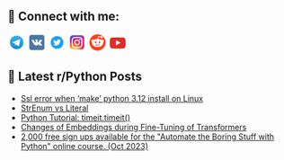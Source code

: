 ## 🔎 Connect with me:
[<img src="https://github.com/bullbesh/bullbesh/blob/main/images/Telegram.png" width="32" height="32" />](https://t.me/bullbesh)
[<img src="https://github.com/bullbesh/bullbesh/blob/main/images/VK.png" width="32" height="32" />](https://vk.com/bullbesh)
[<img src="https://github.com/bullbesh/bullbesh/blob/main/images/Twitter.png" width="32" height="32" />](https://twitter.com/bullbesh1)
[<img src="https://github.com/bullbesh/bullbesh/blob/main/images/Instagram.png" width="32" height="32" />](https://www.instagram.com/bullbesh)
[<img src="https://github.com/bullbesh/bullbesh/blob/main/images/Reddit.png" width="32" height="32" />](https://www.reddit.com/user/bullbesh)
[<img src="https://github.com/bullbesh/bullbesh/blob/main/images/YouTube.png" width="32" height="32" />](https://www.youtube.com/channel/UCtfjRs6uzgq5mfm8S06WTcg)

## 📕 Latest r/Python Posts
<!-- BLOG-POST-LIST:START -->
- [Ssl error when ‘make’ python 3.12 install on Linux](https://www.reddit.com/r/Python/comments/170yc1t/ssl_error_when_make_python_312_install_on_linux/)
- [StrEnum vs Literal](https://www.reddit.com/r/Python/comments/170u7ww/strenum_vs_literal/)
- [Python Tutorial: timeit.timeit&lpar;&rpar;](https://www.reddit.com/r/Python/comments/170t9rh/python_tutorial_timeittimeit/)
- [Changes of Embeddings during Fine-Tuning of Transformers](https://www.reddit.com/r/Python/comments/170r1gw/changes_of_embeddings_during_finetuning_of/)
- [2,000 free sign ups available for the &quot;Automate the Boring Stuff with Python&quot; online course. &lpar;Oct 2023&rpar;](https://www.reddit.com/r/Python/comments/170q9uk/2000_free_sign_ups_available_for_the_automate_the/)
<!-- BLOG-POST-LIST:END -->
